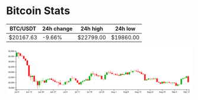 # Bitcoin Stats

BTC/USDT|24h change|24h high|24h low|
|---|---|---|---|
|$20167.63|-9.66%|$22799.00|$19860.00|

<img src="./chart.svg">
